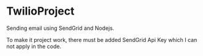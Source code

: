 # TwilioProject
Sending email using SendGrid and Nodejs. 

To make it project work, there must be added SendGrid Api Key which I can not apply in the code. 
